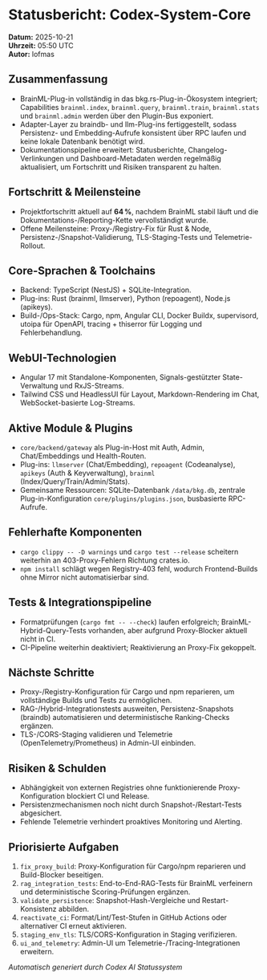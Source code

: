 # Statusbericht: Codex-System-Core

**Datum:** 2025-10-21  
**Uhrzeit:** 05:50 UTC  
**Autor:** lofmas

## Zusammenfassung
- BrainML-Plug-in vollständig in das bkg.rs-Plug-in-Ökosystem integriert; Capabilities `brainml.index`, `brainml.query`, `brainml.train`, `brainml.stats` und `brainml.admin` werden über den Plugin-Bus exponiert.
- Adapter-Layer zu braindb- und llm-Plug-ins fertiggestellt, sodass Persistenz- und Embedding-Aufrufe konsistent über RPC laufen und keine lokale Datenbank benötigt wird.
- Dokumentationspipeline erweitert: Statusberichte, Changelog-Verlinkungen und Dashboard-Metadaten werden regelmäßig aktualisiert, um Fortschritt und Risiken transparent zu halten.

## Fortschritt & Meilensteine
- Projektfortschritt aktuell auf **64 %**, nachdem BrainML stabil läuft und die Dokumentations-/Reporting-Kette vervollständigt wurde.
- Offene Meilensteine: Proxy-/Registry-Fix für Rust & Node, Persistenz-/Snapshot-Validierung, TLS-Staging-Tests und Telemetrie-Rollout.

## Core-Sprachen & Toolchains
- Backend: TypeScript (NestJS) + SQLite-Integration.
- Plug-ins: Rust (brainml, llmserver), Python (repoagent), Node.js (apikeys).
- Build-/Ops-Stack: Cargo, npm, Angular CLI, Docker Buildx, supervisord, utoipa für OpenAPI, tracing + thiserror für Logging und Fehlerbehandlung.

## WebUI-Technologien
- Angular 17 mit Standalone-Komponenten, Signals-gestützter State-Verwaltung und RxJS-Streams.
- Tailwind CSS und HeadlessUI für Layout, Markdown-Rendering im Chat, WebSocket-basierte Log-Streams.

## Aktive Module & Plugins
- `core/backend/gateway` als Plug-in-Host mit Auth, Admin, Chat/Embeddings und Health-Routen.
- Plug-ins: `llmserver` (Chat/Embedding), `repoagent` (Codeanalyse), `apikeys` (Auth & Keyverwaltung), `brainml` (Index/Query/Train/Admin/Stats).
- Gemeinsame Ressourcen: SQLite-Datenbank `/data/bkg.db`, zentrale Plug-in-Konfiguration `core/plugins/plugins.json`, busbasierte RPC-Aufrufe.

## Fehlerhafte Komponenten
- `cargo clippy -- -D warnings` und `cargo test --release` scheitern weiterhin an 403-Proxy-Fehlern Richtung crates.io.
- `npm install` schlägt wegen Registry-403 fehl, wodurch Frontend-Builds ohne Mirror nicht automatisierbar sind.

## Tests & Integrationspipeline
- Formatprüfungen (`cargo fmt -- --check`) laufen erfolgreich; BrainML-Hybrid-Query-Tests vorhanden, aber aufgrund Proxy-Blocker aktuell nicht in CI.
- CI-Pipeline weiterhin deaktiviert; Reaktivierung an Proxy-Fix gekoppelt.

## Nächste Schritte
- Proxy-/Registry-Konfiguration für Cargo und npm reparieren, um vollständige Builds und Tests zu ermöglichen.
- RAG-/Hybrid-Integrationstests ausweiten, Persistenz-Snapshots (braindb) automatisieren und deterministische Ranking-Checks ergänzen.
- TLS-/CORS-Staging validieren und Telemetrie (OpenTelemetry/Prometheus) in Admin-UI einbinden.

## Risiken & Schulden
- Abhängigkeit von externen Registries ohne funktionierende Proxy-Konfiguration blockiert CI und Release.
- Persistenzmechanismen noch nicht durch Snapshot-/Restart-Tests abgesichert.
- Fehlende Telemetrie verhindert proaktives Monitoring und Alerting.

## Priorisierte Aufgaben
1. `fix_proxy_build`: Proxy-Konfiguration für Cargo/npm reparieren und Build-Blocker beseitigen.
2. `rag_integration_tests`: End-to-End-RAG-Tests für BrainML verfeinern und deterministische Scoring-Prüfungen ergänzen.
3. `validate_persistence`: Snapshot-Hash-Vergleiche und Restart-Konsistenz abbilden.
4. `reactivate_ci`: Format/Lint/Test-Stufen in GitHub Actions oder alternativer CI erneut aktivieren.
5. `staging_env_tls`: TLS/CORS-Konfiguration in Staging verifizieren.
6. `ui_and_telemetry`: Admin-UI um Telemetrie-/Tracing-Integrationen erweitern.

_Automatisch generiert durch Codex AI Statussystem_

